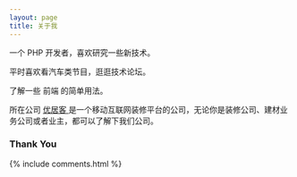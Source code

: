 ```yaml
---
layout: page
title: 关于我 
---
```


一个 PHP  开发者，喜欢研究一些新技术。
<p>
平时喜欢看汽车类节目，逛逛技术论坛。
<p>
了解一些 前端 的简单用法。

<p>

所在公司
<a target="_blank" href="https://www.youjuke.com/"> 优居客  </a>
是一个移动互联网装修平台的公司，无论你是装修公司、建材业务公司或者业主，都可以了解下我们公司。
<p>


<p>

<h3> Thank You </h3>  

<p>

<p>

{% include comments.html %}



